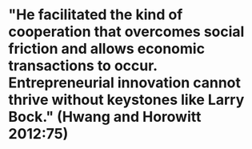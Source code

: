 # "He facilitated the kind of cooperation that overcomes social friction and allows economic transactions to occur. Entrepreneurial innovation cannot thrive without keystones like Larry Bock." (Hwang and Horowitt 2012:75)